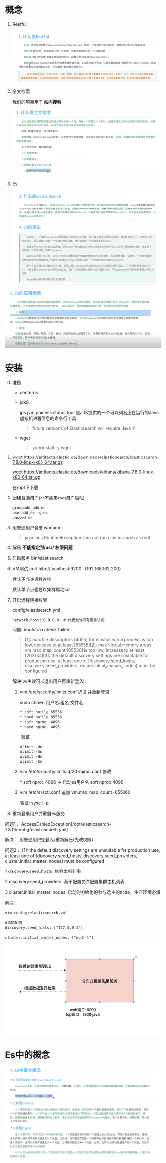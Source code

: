 # 概念

1. Restful

   ![image-20220819144045670](assets/image-20220819144045670.png)

2. 全文检索

   我们的项目用于 **站内搜索**

   ![image-20220819145312560](assets/image-20220819145312560.png)

3. Es

   ![image-20220819150205617](assets/image-20220819150205617.png)

![image-20220819151231294](assets/image-20220819151231294.png)





# 安装

0. 准备

    - centeros

    - jdk8

      jps  jvm process status tool 是JDK提供的一个可以列出正在运行的Java虚拟机进程信息的命令行工具 

      > future versions of Elasticsearch will require Java 11

    - wget 

      > yum install -y wget

1. wget https://artifacts.elastic.co/downloads/elasticsearch/elasticsearch-7.8.0-linux-x86_64.tar.gz

   wget https://artifacts.elastic.co/downloads/kibana/kibana-7.8.0-linux-x86_64.tar.gz

   在/opt下下载

2. 创建普通用户(es不能用root用户启动)

   ```
   groupadd add es
   useradd es -g es
   passwd es
   ```

3. 用普通用户登录 whoami

   > java.lang.RuntimeException: can not run elasticsearch as root

4. 解压 **不能指定到/usr/ 权限问题**

5. 启动服务  bin/elastisearch

6. VM测试 curl http://localhost:9200 （192.168.162.200）

   默认不允许远程连接

   默认单节点也是以集群启动cd

7. 开启远程连接权限

   config/elastisearch.yml 

   ```
   network.host: 0.0.0.0  # 代表允许所有服务访问
   ```

   问题: bootstrap check failed

   >[1]: max file descriptors [4096] for elasticsearch process is too low, increase to at least [65535][2]: max virtual memory areas vm.max_map_count [65530] is too low, increase to at least [262144][3]: the default discovery settings are unsuitable for production use; at least one of [discovery.seed_hosts, discovery.seed_providers, cluster.initial_master_nodes] must be configured

   

   解决(未生效可以退出用户再重新登入): 

   1. vim /etc/security/limits.conf 追加 并重新登录

      sudo chown 用户名:组名 文件名 

      ```shell
      * soft nofile 65536
      * hard nofile 65536
      * soft nproc  4096
      * hard nproc  4096
      ```

      ​	验证

      ```
      ulimit -Hn
      ulimit -Sn
      ulimit -Hu
      ulimit -Su
      ```

      

   2. vim /etc/security/limits.d/20-nproc.conf 修改

       \* soft nproc 4096  =>   启动es用户名 soft nproc 4096  

   3. vim /etc/sysctl.conf 追加
      vm.max_map_count=655360

      验证:  sysctl -p

8. 重新登录用户并重启es服务



  问题1： AccessDeniedException[/opt/elasticsearch-7.8.0/config/elasticsearch.yml]

  解决： 用普通用户先登入/重新解压(先改权限）

  问题2： [1]: the default discovery settings are unsuitable for production use; at least one of [discovery.seed_hosts, discovery.seed_providers, cluster.initial_master_nodes] must be configured

1 discovery.seed_hosts:  集群主机列表 

2 discovery.seed_providers: 基于配置文件配置集群主机列表 

3 cluster.initial_master_nodes: 启动时初始化的参与选主的node，生产环境必填 

解决： 

```
vim config/elasticsearch.yml

#添加配置
discovery.seed_hosts: ["127.0.0.1"]

cluster.initial_master_nodes: ["node-1"]
```

 	

![image-20220819155151474](assets/image-20220819155151474.png)

# Es中的概念

![image-20220819164527121](assets/image-20220819164527121.png)

